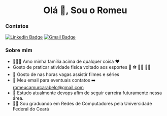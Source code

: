 <h1 align="center">Olá 👋, Sou o Romeu</h1>

### Contatos

[![Linkedin Badge](https://img.shields.io/badge/-LinkedIn-blue?style=flat-square&logo=Linkedin&logoColor=white&link=https://www.linkedin.com/in/romeu-camurca/)](https://www.linkedin.com/in/romeu-camurca/)
[![Gmail Badge](https://img.shields.io/badge/-Gmail-c14438?style=flat-square&logo=Gmail&logoColor=white&link=mailto:romeucamurcarabelo@gmail.com)](mailto:romeucamurcarabelo@gmail.com)


### Sobre mim

- :family_man_woman_girl: Amo minha família acima de qualquer coisa :heart:
- Gosto de praticar atividade fisica voltado aos esportes :volleyball: :soccer: :biking_man: :swimming_man:
- :movie_camera: Gosto de nas horas vagas assistir filmes e séries
- :e-mail: Meu email para eventuais contatos :arrow_right: romeucamurcarabelo@gmail.com
- :blue_book: Estudo atualmente devops afim de seguir carreira futuramente nessa área.
- :man_student: Sou graduando em Redes de Computadores pela Universidade Federal do Ceará






